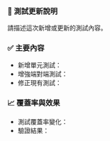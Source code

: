 ### 🧪 測試更新說明
請描述這次新增或更新的測試內容。

### ✅ 主要內容
- 新增單元測試：
- 增強端對端測試：
- 修正現有測試：

### 📈 覆蓋率與效果
- 測試覆蓋率變化：
- 驗證結果：